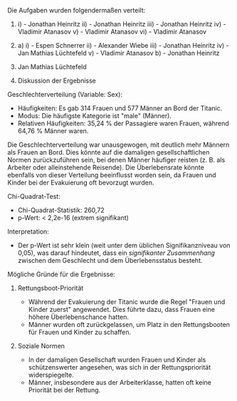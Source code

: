 Die Aufgaben wurden folgendermaßen verteilt: 
1. i) - Jonathan Heinritz
   ii) - Jonathan Heinritz
   iii) - Jonathan Heinritz
   iv) - Vladimir Atanasov
   v) - Vladimir Atanasov
   vi) - Vladimir Atanasov

2. a) i) - Espen Schnerrer
      ii) - Alexander Wiebe
      iii) - Jonathan Heinritz
      iv) - Jan Mathias Lüchtefeld
      v) - Vladimir Atanasov
   b) - Jonathan Heinritz

4. Jan Mathias Lüchtefeld

5. Diskussion der Ergebnisse

Geschlechterverteilung (Variable: Sex):

- Häufigkeiten: Es gab 314 Frauen und 577 Männer an Bord der Titanic.
- Modus: Die häufigste Kategorie ist "male" (Männer).
- Relativen Häufigkeiten: 35,24 % der Passagiere waren Frauen, während 64,76 % Männer waren.

Die Geschlechterverteilung war unausgewogen, mit deutlich mehr Männern als Frauen an Bord.
Dies könnte auf die damaligen gesellschaftlichen Normen zurückzuführen sein, bei denen Männer häufiger reisten (z. B. als Arbeiter oder alleinstehende Reisende). Die Überlebensrate könnte ebenfalls von dieser Verteilung beeinflusst worden sein, da Frauen und Kinder bei der Evakuierung oft bevorzugt wurden.




Chi-Quadrat-Test:
- Chi-Quadrat-Statistik: 260,72
- p-Wert: < 2,2e-16 (extrem signifikant)

Interpretation:
- Der p-Wert ist sehr klein (weit unter dem üblichen Signifikanzniveau von 0,05), was darauf hindeutet, dass ein *signifikanter Zusammenhang* zwischen dem Geschlecht und dem Überlebensstatus besteht.

Mögliche Gründe für die Ergebnisse:
1. Rettungsboot-Priorität
   - Während der Evakuierung der Titanic wurde die Regel "Frauen und Kinder zuerst" angewendet. Dies führte dazu, dass Frauen eine höhere Überlebenschance hatten.
   - Männer wurden oft zurückgelassen, um Platz in den Rettungsbooten für Frauen und Kinder zu schaffen.

2. Soziale Normen
   - In der damaligen Gesellschaft wurden Frauen und Kinder als schützenswerter angesehen, was sich in der Rettungspriorität widerspiegelte.
   - Männer, insbesondere aus der Arbeiterklasse, hatten oft keine Priorität bei der Rettung.

